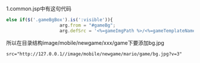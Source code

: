 1.common.jsp中有这句代码

```javascript
else if($('.gameBgBox').is(':visible')){
                    arg.from = "#gameBg";
                    arg.defSrc = '<%=gameImgPath %>/<%=gameTemplateName%>/game/bg.jpg';
```

所以在目录结构image/mobile/newgame/xxx/game下要添加bg.jpg

```html
src="http://127.0.0.1//image/mobile/newgame/mario/game/bg.jpg?v=3"
```






